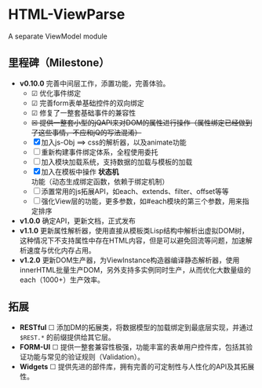 HTML-ViewParse
==============

A separate ViewModel module

## 里程碑（Milestone）

* **v0.10.0** 完善中间层工作，添置功能，完善体验。
  * ☑ 优化事件绑定
  * ☑ 完善form表单基础控件的双向绑定
  * ☑ 修复了一整套基础事件的兼容性
  * ~~☒ 提供一整套小型的jQAPI来对DOM的属性进行操作（属性绑定已经做到了这些事情，不应和jQ的写法混淆）~~
  * ☒ 加入js-Obj ==> css的解析器，以及animate功能
  * ☐ 重新构建事件绑定体系，全程使用委托
  * ☐ 加入模块加载系统，支持数据的加载与模板的加载
  * ☒ 加入在模板中操作 **状态机** 功能（动态生成绑定函数，依赖于绑定机制）
  * ☐ 添置常用的js拓展API，如each、extends、filter、offset等等
  * ☐ 强化View层的功能，更多参数，如#each模块的第三个参数，用来指定排序
* **v1.0.0** 确定API，更新文档，正式发布
* **v1.1.0** 更新属性解析器，使用直接从模板类Lisp结构中解析出虚拟DOM树，这种情况下不支持属性中存在HTML内容，但是可以避免回流等问题，加速解析速度与优化内存占用。
* **v1.2.0** 更新DOM生产器，为ViewInstance构造器编译静态解析器，使用innerHTML批量生产DOM，另外支持多实例同时生产，从而优化大数量级的each（1000+）生产效率。

## 拓展
* **RESTful** ☐ 添加DM的拓展类，将数据模型的加载绑定到最底层实现，并通过 `$REST.*` 的前缀提供给其它层。
* **FORM-UI** ☐ 提供一整套兼容性极强，功能丰富的表单用户控件库，包括其验证功能与常见的验证规则（Validation）。
* **Widgets** ☐ 提供先进的部件库，拥有完善的可定制性与人性化的API及其拓展性。
